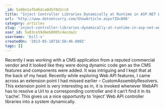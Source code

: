 ```yaml
---
_id: 5a88e1afbd6dca0d5f0d2cc8
title: "Inject Controller Libraries Dynamically at Runtime in ASP.NET Web API using Custom Assembly Resolvers"
url: 'http://www.dotnetcurry.com/ShowArticle.aspx?ID=898'
category: articles
slug: 'inject-controller-libraries-dynamically-at-runtime-in-asp-net-web-api-using-custom-assembly-resolve'
user_id: 5a83ce59d6eb0005c4ecda2c
username: 'bill-s'
createdOn: '2013-05-18T16:58:46.000Z'
tags: []
---
```


<div>Recently I was working with a CMS application from a reputed commercial vendor and it looked like they were doing dynamic code gen as the CMS features and components were added. It was intriguing and I kept that at the back of my head. Recently while exploring Web API features, I came across an extension point I had missed earlier – CustomAssemblyResolvers. This extension point is very interesting as in, it is invoked whenever WebAPI has to resolve a Url to a corresponding controller and it can’t find it in its ‘cache’. This gives us a nice opportunity to ‘inject’ Web API controller libraries into a system dynamically.</div>
